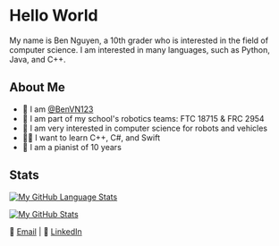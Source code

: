 # Hello World
My name is Ben Nguyen, a 10th grader who is interested in the field of computer science. I am interested in many languages, such as Python, Java, and C++.

## About Me
- 👋 I am [@BenVN123](https://github.com/BenVN123)
- 🤖 I am part of my school's robotics teams: FTC 18715 & FRC 2954
- 🚗 I am very interested in computer science for robots and vehicles 
- 👨‍💻 I want to learn C++, C#, and Swift
- 🎹 I am a pianist of 10 years

## Stats
[![My GitHub Language Stats](https://github-readme-stats.vercel.app/api/top-langs/?username=BenVN123&langs_count=5&theme=aura&showicons=true&border_radius=8)]()

[![My GitHub Stats](https://github-readme-stats.vercel.app/api/?username=BenVN123&count_private=true&theme=aura&showicons=true&border_radius=8)]()


📧 [Email](mailto:bnguyen123.vn@gmail.com) | 🔗 [LinkedIn](https://linkedin.com/in/ben-nguyen-214220209)
